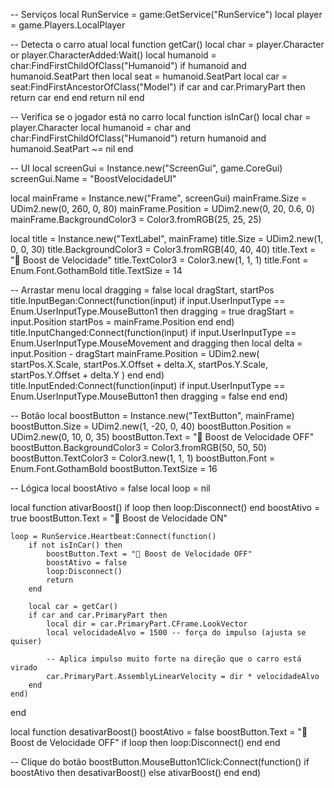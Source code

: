 -- Serviços
local RunService = game:GetService("RunService")
local player = game.Players.LocalPlayer

-- Detecta o carro atual
local function getCar()
	local char = player.Character or player.CharacterAdded:Wait()
	local humanoid = char:FindFirstChildOfClass("Humanoid")
	if humanoid and humanoid.SeatPart then
		local seat = humanoid.SeatPart
		local car = seat:FindFirstAncestorOfClass("Model")
		if car and car.PrimaryPart then
			return car
		end
	end
	return nil
end

-- Verifica se o jogador está no carro
local function isInCar()
	local char = player.Character
	local humanoid = char and char:FindFirstChildOfClass("Humanoid")
	return humanoid and humanoid.SeatPart ~= nil
end

-- UI
local screenGui = Instance.new("ScreenGui", game.CoreGui)
screenGui.Name = "BoostVelocidadeUI"

local mainFrame = Instance.new("Frame", screenGui)
mainFrame.Size = UDim2.new(0, 260, 0, 80)
mainFrame.Position = UDim2.new(0, 20, 0.6, 0)
mainFrame.BackgroundColor3 = Color3.fromRGB(25, 25, 25)

local title = Instance.new("TextLabel", mainFrame)
title.Size = UDim2.new(1, 0, 0, 30)
title.BackgroundColor3 = Color3.fromRGB(40, 40, 40)
title.Text = "🚀 Boost de Velocidade"
title.TextColor3 = Color3.new(1, 1, 1)
title.Font = Enum.Font.GothamBold
title.TextSize = 14

-- Arrastar menu
local dragging = false
local dragStart, startPos
title.InputBegan:Connect(function(input)
	if input.UserInputType == Enum.UserInputType.MouseButton1 then
		dragging = true
		dragStart = input.Position
		startPos = mainFrame.Position
	end
end)
title.InputChanged:Connect(function(input)
	if input.UserInputType == Enum.UserInputType.MouseMovement and dragging then
		local delta = input.Position - dragStart
		mainFrame.Position = UDim2.new(
			startPos.X.Scale, startPos.X.Offset + delta.X,
			startPos.Y.Scale, startPos.Y.Offset + delta.Y
		)
	end
end)
title.InputEnded:Connect(function(input)
	if input.UserInputType == Enum.UserInputType.MouseButton1 then
		dragging = false
	end
end)

-- Botão
local boostButton = Instance.new("TextButton", mainFrame)
boostButton.Size = UDim2.new(1, -20, 0, 40)
boostButton.Position = UDim2.new(0, 10, 0, 35)
boostButton.Text = "🚀 Boost de Velocidade OFF"
boostButton.BackgroundColor3 = Color3.fromRGB(50, 50, 50)
boostButton.TextColor3 = Color3.new(1, 1, 1)
boostButton.Font = Enum.Font.GothamBold
boostButton.TextSize = 16

-- Lógica
local boostAtivo = false
local loop = nil

local function ativarBoost()
	if loop then loop:Disconnect() end
	boostAtivo = true
	boostButton.Text = "🚀 Boost de Velocidade ON"

	loop = RunService.Heartbeat:Connect(function()
		if not isInCar() then
			boostButton.Text = "🚀 Boost de Velocidade OFF"
			boostAtivo = false
			loop:Disconnect()
			return
		end

		local car = getCar()
		if car and car.PrimaryPart then
			local dir = car.PrimaryPart.CFrame.LookVector
			local velocidadeAlvo = 1500 -- força do impulso (ajusta se quiser)

			-- Aplica impulso muito forte na direção que o carro está virado
			car.PrimaryPart.AssemblyLinearVelocity = dir * velocidadeAlvo
		end
	end)
end

local function desativarBoost()
	boostAtivo = false
	boostButton.Text = "🚀 Boost de Velocidade OFF"
	if loop then loop:Disconnect() end
end

-- Clique do botão
boostButton.MouseButton1Click:Connect(function()
	if boostAtivo then
		desativarBoost()
	else
		ativarBoost()
	end
end)
